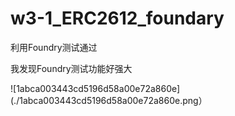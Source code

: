 # w3-1_ERC2612_foundary

利用Foundry测试通过

我发现Foundry测试功能好强大

![1abca003443cd5196d58a00e72a860e](./1abca003443cd5196d58a00e72a860e.png）
